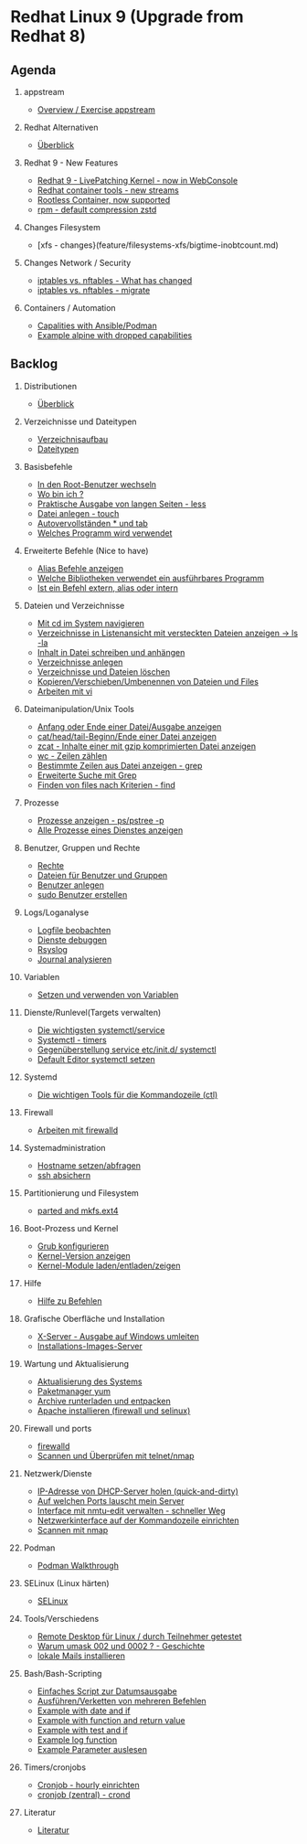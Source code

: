 # Redhat Linux 9 (Upgrade from Redhat 8)

## Agenda 

  1. appstream
     * [Overview / Exercise appstream](application_streams/overview.md)

  1. Redhat Alternativen
     * [Überblick](distros/overview-in-comparision-to-rhel8.md)
    
  1. Redhat 9 - New Features
     * [Redhat 9 - LivePatching Kernel - now in WebConsole](feature/live-patching-kernel-in-webconsole/overview.md)
     * [Redhat container tools - new streams](feature/redhat-container-tools/overview.md)
     * [Rootless Container, now supported](feature/redhat-container-tools/rootless-containers/overview.md)
     * [rpm - default compression zstd](feature/rpm-zstd/overview.md)
  
  1. Changes Filesystem
     * [xfs - changes}(feature/filesystems-xfs/bigtime-inobtcount.md)
    
  1. Changes Network / Security 
     * [iptables vs. nftables - What has changed](network-security/iptables-to-nftables/overview.md)
     * [iptables vs. nftables - migrate](network-security/iptables-to-nftables/migrate.md)
    
  1. Containers / Automation
     * [Capalities with Ansible/Podman](automation-containers/rhel-system-role/01-podman-ansible.md)
     * [Example alpine with dropped capabilities](automation-containers/rhel-system-role/02-ansible-podman-capabilities.md) 

## Backlog 

  1. Distributionen 
     * [Überblick](overview-distros.md)
  1. Verzeichnisse und Dateitypen 
     * [Verzeichnisaufbau](verzeichnisaufbau.md)
     * [Dateitypen](dateitypen.md) 
  1. Basisbefehle
     * [In den Root-Benutzer wechseln](sudo.md)  
     * [Wo bin ich ?](pwd.md)
     * [Praktische Ausgabe von langen Seiten - less](less.md) 
     * [Datei anlegen - touch](touch.md)
     * [Autovervollständen * und tab](autocomplete.md) 
     * [Welches Programm wird verwendet](which.md)
  1. Erweiterte Befehle (Nice to have) 
     * [Alias Befehle anzeigen](alias.md)
     * [Welche Bibliotheken verwendet ein ausführbares Programm](ldd.md)
     * [Ist ein Befehl extern, alias oder intern](type.mdd) 

  1. Dateien und Verzeichnisse
     * [Mit cd im System navigieren](cd.md)
     * [Verzeichnisse in Listenansicht mit versteckten Dateien anzeigen -> ls -la](list.md)
     * [Inhalt in Datei schreiben und anhängen](file-write-append.md)
     * [Verzeichnisse anlegen](mkdir.md)
     * [Verzeichnisse und Dateien löschen](file-dir-delete.md)
     * [Kopieren/Verschieben/Umbenennen von Dateien und Files](file-rename-copy-mv.md) 
     * [Arbeiten mit vi](vi.md)
  
  1. Dateimanipulation/Unix Tools
     * [Anfang oder Ende einer Datei/Ausgabe anzeigen](head-tail.md)
     * [cat/head/tail-Beginn/Ende einer Datei anzeigen](cat-head.md)
     * [zcat - Inhalte einer mit gzip komprimierten Datei anzeigen](zcat.md)
     * [wc - Zeilen zählen](wc.md)
     * [Bestimmte Zeilen aus Datei anzeigen - grep](grep.md)
     * [Erweiterte Suche mit Grep](grep-extended.md)
     * [Finden von files nach Kriterien - find](find.md)
  
  1. Prozesse 
     * [Prozesse anzeigen - ps/pstree -p](prozesse.md)
     * [Alle Prozesse eines Dienstes anzeigen](prozesse-dienst.md)

  1. Benutzer, Gruppen und Rechte 
     * [Rechte](rechte.md) 
     * [Dateien für Benutzer und Gruppen](files-users-groups.md) 
     * [Benutzer anlegen](create-users.md) 
     * [sudo Benutzer erstellen](mod-user-sudo.md) 
  
  1. Logs/Loganalyse
     * [Logfile beobachten](tailf.md)
     * [Dienste debuggen](debug-service.md)
     * [Rsyslog](rsyslog.md)
     * [Journal analysieren](journalctl.md) 
  1. Variablen
     * [Setzen und verwenden von Variablen](variables.md) 
  1. Dienste/Runlevel(Targets verwalten) 
     * [Die wichtigsten systemctl/service](systemctl-service.md)
     * [Systemctl - timers](systemctl-timers.md)
     * [Gegenüberstellung service etc/init.d/ systemctl](service-initd-systemctl.md)
     * [Default Editor systemctl setzen](default-editor-systemctl.md) 

  1. Systemd 
     * [Die wichtigen Tools für die Kommandozeile (ctl)](systemd-cli-tools.md)

  1. Firewall
     * [Arbeiten mit firewalld](firewalld.md)

  1. Systemadministration 
     * [Hostname setzen/abfragen](hostnamectl.md) 
     * [ssh absichern](ssh-absichern.md)

  1. Partitionierung und Filesystem
     * [parted and mkfs.ext4](parted-mkfs.md)
  1. Boot-Prozess und Kernel 
     * [Grub konfigurieren](grub.md)
     * [Kernel-Version anzeigen](kernel-version.md) 
     * [Kernel-Module laden/entladen/zeigen](kernel-modules.md) 
  1. Hilfe 
     * [Hilfe zu Befehlen](help.md)
  1. Grafische Oberfläche und Installation 
     * [X-Server - Ausgabe auf Windows umleiten](xserver-windows-client.md)
     * [Installations-Images-Server](https://ubuntu.com/download/server#download) 
  1. Wartung und Aktualisierung
     * [Aktualisierung des Systems](update-upgrade.md)
     * [Paketmanager yum](yum.md)
     * [Archive runterladen und entpacken](tar-download.md)
     * [Apache installieren (firewall und selinux)](apache-installieren-selinux-firewalld.md) 
  1. Firewall und ports
     * [firewalld](firewalld.md)
     * [Scannen und Überprüfen mit telnet/nmap](nmap-telnet.md)
  1. Netzwerk/Dienste 
     * [IP-Adresse von DHCP-Server holen (quick-and-dirty)](dhclient.md) 
     * [Auf welchen Ports lauscht mein Server](lsof.md) 
     * [Interface mit nmtu-edit verwalten - schneller Weg](nmtui-edit.md)
     * [Netzwerkinterface auf der Kommandozeile einrichten](nmcli.md) 
     * [Scannen mit nmap](nmap.md)
  1. Podman 
     * [Podman Walkthrough](podman.md) 
  1. SELinux (Linux härten)
     * [SELinux](selinux.md)
  1. Tools/Verschiedens 
     * [Remote Desktop für Linux / durch Teilnehmer getestet](https://wiki.ubuntuusers.de/Remmina/)
     * [Warum umask 002 und 0002 ? - Geschichte](umask-002-022-why.md)
     * [lokale Mails installieren](local-mail.md)
  1. Bash/Bash-Scripting 
     * [Einfaches Script zur Datumsausgabe](script-date.md) 
     * [Ausführen/Verketten von mehreren Befehlen](multiple-commands.md)
     * [Example with date and if](01-date-if.md)
     * [Example with function and return value](02-function-return-value.md)
     * [Example with test and if](03-if.md)
     * [Example log function](04-log-function.md)
     * [Example Parameter auslesen](05-parameter-auslesen.md)
  1. Timers/cronjobs 
     * [Cronjob - hourly einrichten](cronjob-hourly.md)
     * [cronjob (zentral) - crond](crond.md) 
  1. Literatur 
     * [Literatur](literatur.md) 



